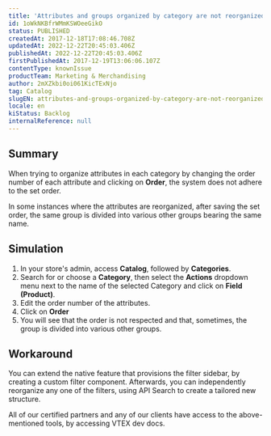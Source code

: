```yaml
---
title: 'Attributes and groups organized by category are not reorganized in the store'
id: 1oWkNKBfrWMmKSWOeeGikO
status: PUBLISHED
createdAt: 2017-12-18T17:08:46.708Z
updatedAt: 2022-12-22T20:45:03.406Z
publishedAt: 2022-12-22T20:45:03.406Z
firstPublishedAt: 2017-12-19T13:06:06.107Z
contentType: knownIssue
productTeam: Marketing & Merchandising
author: 2mXZkbi0oi061KicTExNjo
tag: Catalog
slugEN: attributes-and-groups-organized-by-category-are-not-reorganized-in-the-store
locale: en
kiStatus: Backlog
internalReference: null
---
```


## Summary

When trying to organize attributes in each category by changing the order number of each attribute and clicking on __Order__, the system does not adhere to the set order.

In some instances where the attributes are reorganized, after saving the set order, the same group is divided into various other groups bearing the same name.

## Simulation

1. In your store's admin, access __Catalog__, followed by __Categories__.
2. Search for or choose a __Category__, then select the __Actions__ dropdown menu next to the name of the selected Category and click on __Field (Product)__.
3. Edit the order number of the attributes.
4. Click on __Order__
5. You will see that the order is not respected and that, sometimes, the group is divided into various other groups.

## Workaround

You can extend the native feature that provisions the filter sidebar, by creating a custom filter component. Afterwards, you can independently reorganize any one of the filters, using API Search to create a tailored new structure.

All of our certified partners and any of our clients have access to the above-mentioned tools, by accessing VTEX dev docs.

